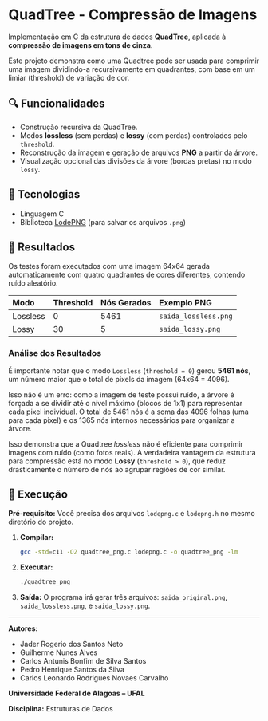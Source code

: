 # QuadTree - Compressão de Imagens

Implementação em C da estrutura de dados **QuadTree**, aplicada à **compressão de imagens em tons de cinza**.

Este projeto demonstra como uma Quadtree pode ser usada para comprimir uma imagem dividindo-a recursivamente em quadrantes, com base em um limiar (threshold) de variação de cor.

## 🔍 Funcionalidades
- Construção recursiva da QuadTree.
- Modos **lossless** (sem perdas) e **lossy** (com perdas) controlados pelo `threshold`.
- Reconstrução da imagem e geração de arquivos **PNG** a partir da árvore.
- Visualização opcional das divisões da árvore (bordas pretas) no modo `lossy`.

## 🧠 Tecnologias
- Linguagem C
- Biblioteca [LodePNG](https://github.com/lvandeve/lodepng) (para salvar os arquivos `.png`)

## 📸 Resultados

Os testes foram executados com uma imagem 64x64 gerada automaticamente com quatro quadrantes de cores diferentes, contendo ruído aleatório.

| Modo | Threshold | Nós Gerados | Exemplo PNG |
|:---|:---|:---|:---|
| Lossless | 0 | 5461 | `saida_lossless.png` |
| Lossy | 30 | 5 | `saida_lossy.png` |

### Análise dos Resultados
É importante notar que o modo `Lossless` (`threshold = 0`) gerou **5461 nós**, um número maior que o total de pixels da imagem (64x64 = 4096).

Isso não é um erro: como a imagem de teste possui ruído, a árvore é forçada a se dividir até o nível máximo (blocos de 1x1) para representar cada pixel individual. O total de 5461 nós é a soma das 4096 folhas (uma para cada pixel) e os 1365 nós internos necessários para organizar a árvore.

Isso demonstra que a Quadtree *lossless* não é eficiente para comprimir imagens com ruído (como fotos reais). A verdadeira vantagem da estrutura para compressão está no modo **Lossy** (`threshold > 0`), que reduz drasticamente o número de nós ao agrupar regiões de cor similar.

## 🧩 Execução

**Pré-requisito:** Você precisa dos arquivos `lodepng.c` e `lodepng.h` no mesmo diretório do projeto.

1.  **Compilar:**
    ```bash
    gcc -std=c11 -O2 quadtree_png.c lodepng.c -o quadtree_png -lm
    ```

2.  **Executar:**
    ```bash
    ./quadtree_png
    ```

3.  **Saída:**
    O programa irá gerar três arquivos: `saida_original.png`, `saida_lossless.png`, e `saida_lossy.png`.

---

**Autores:**
* Jader Rogerio dos Santos Neto
* Guilherme Nunes Alves
* Carlos Antunis Bonfim de Silva Santos
* Pedro Henrique Santos da Silva
* Carlos Leonardo Rodrigues Novaes Carvalho

**Universidade Federal de Alagoas – UFAL**

**Disciplina:** Estruturas de Dados